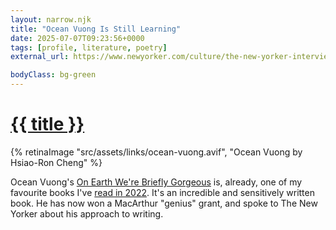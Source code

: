 ```yaml
---
layout: narrow.njk
title: "Ocean Vuong Is Still Learning"
date: 2025-07-07T09:23:56+0000
tags: [profile, literature, poetry]
external_url: https://www.newyorker.com/culture/the-new-yorker-interview/ocean-vuong-is-still-learning?ref=daniel.pizza

bodyClass: bg-green
---
```

<h1><a href="{{ external_url }}">{{ title }}</a></h1>

{% retinaImage "src/assets/links/ocean-vuong.avif", "Ocean Vuong by Hsiao-Ron Cheng" %}

Ocean Vuong's [On Earth We're Briefly Gorgeous](https://oku.club/book/on-earth-were-briefly-gorgeous-by-ocean-vuong-NYoDK?ref=daniel.pizza) is, already, one of my favourite books I've [read in 2022](/reading). It's an incredible and sensitively written book. He has now won a MacArthur "genius" grant, and spoke to The New Yorker about his approach to writing.
